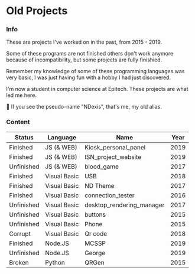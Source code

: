 # Old Projects

### Info

These are projects I've worked on in the past, from 2015 - 2019.

Some of these programs are not finished others don't work anymore because of incompatibility, but some projects are fully finishied.

Remember my knowledge of some of these programming languages was very basic, I was just having fun with a hobby I had just discovered.

I'm now a student in computer science at Epitech. These projects are what led me here.

:memo: If you see the pseudo-name "NDexis", that's me, my old alias.

### Content

|   Status   |    Language    |       Name                | Year |
|------------|----------------|---------------------------|------|
| Finished   | JS (& WEB)     | Kiosk_personal_panel      | 2019 |
| Finished   | JS (& WEB)     | ISN_project_website       | 2019 |
| Unfinished | JS (& WEB)     | blood_game                | 2017 |
| Finished   | Visual Basic   | USB                       | 2018 |
| Finished   | Visual Basic   | ND Theme                  | 2017 |
| Finished   | Visual Basic   | connection_tester         | 2016 |
| Unfinished | Visual Basic   | desktop_rendering_manager | 2017 |
| Unfinished | Visual Basic   | buttons                   | 2015 |
| Unfinished | Visual Basic   | Phone                     | 2015 |
| Corrupt    | Visual Basic   | Qr code                   | 2018 |
| Finished   | Node.JS        | MCSSP                     | 2019 |
| Unfinished | Node.JS        | George                    | 2019 |
| Broken     | Python         | QRGen                     | 2015 |
